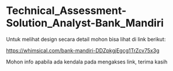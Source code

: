 # Technical_Assessment-Solution_Analyst-Bank_Mandiri

Untuk melihat design secara detail mohon bisa lihat di link berikut:

https://whimsical.com/bank-mandiri-DDZpkgjEgcg1TrZcv75x3g

Mohon info apabila ada kendala pada mengakses link, terima kasih
